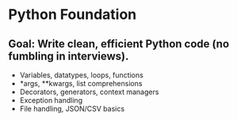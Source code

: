 # Python Foundation

## Goal: Write clean, efficient Python code (no fumbling in interviews).
- Variables, datatypes, loops, functions
- *args, **kwargs, list comprehensions
- Decorators, generators, context managers
- Exception handling
- File handling, JSON/CSV basics